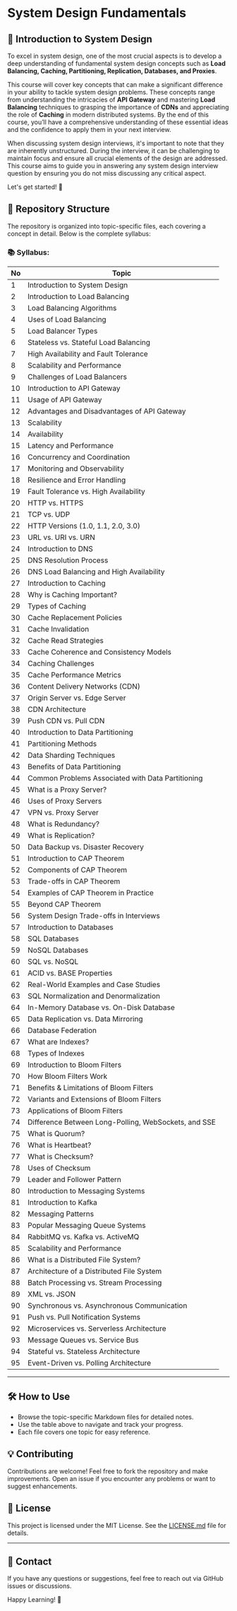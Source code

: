 # System Design Fundamentals

## 🌟 Introduction to System Design

To excel in system design, one of the most crucial aspects is to develop a deep understanding of fundamental system design concepts such as **Load Balancing, Caching, Partitioning, Replication, Databases, and Proxies**.

This course will cover key concepts that can make a significant difference in your ability to tackle system design problems. These concepts range from understanding the intricacies of **API Gateway** and mastering **Load Balancing** techniques to grasping the importance of **CDNs** and appreciating the role of **Caching** in modern distributed systems. By the end of this course, you’ll have a comprehensive understanding of these essential ideas and the confidence to apply them in your next interview.

When discussing system design interviews, it's important to note that they are inherently unstructured. During the interview, it can be challenging to maintain focus and ensure all crucial elements of the design are addressed. This course aims to guide you in answering any system design interview question by ensuring you do not miss discussing any critical aspect.

Let's get started! 🚀

## 📂 Repository Structure

The repository is organized into topic-specific files, each covering a concept in detail. Below is the complete syllabus:

### 📚 Syllabus:

| No  | Topic                                              |
| --- | -------------------------------------------------- |
| 1   | Introduction to System Design                       |
| 2   | Introduction to Load Balancing                      |
| 3   | Load Balancing Algorithms                           |
| 4   | Uses of Load Balancing                              |
| 5   | Load Balancer Types                                 |
| 6   | Stateless vs. Stateful Load Balancing               |
| 7   | High Availability and Fault Tolerance               |
| 8   | Scalability and Performance                         |
| 9   | Challenges of Load Balancers                        |
| 10  | Introduction to API Gateway                         |
| 11  | Usage of API Gateway                                |
| 12  | Advantages and Disadvantages of API Gateway         |
| 13  | Scalability                                         |
| 14  | Availability                                        |
| 15  | Latency and Performance                             |
| 16  | Concurrency and Coordination                        |
| 17  | Monitoring and Observability                        |
| 18  | Resilience and Error Handling                       |
| 19  | Fault Tolerance vs. High Availability               |
| 20  | HTTP vs. HTTPS                                      |
| 21  | TCP vs. UDP                                         |
| 22  | HTTP Versions (1.0, 1.1, 2.0, 3.0)                   |
| 23  | URL vs. URI vs. URN                                 |
| 24  | Introduction to DNS                                 |
| 25  | DNS Resolution Process                              |
| 26  | DNS Load Balancing and High Availability            |
| 27  | Introduction to Caching                             |
| 28  | Why is Caching Important?                           |
| 29  | Types of Caching                                    |
| 30  | Cache Replacement Policies                          |
| 31  | Cache Invalidation                                  |
| 32  | Cache Read Strategies                               |
| 33  | Cache Coherence and Consistency Models              |
| 34  | Caching Challenges                                 |
| 35  | Cache Performance Metrics                           |
| 36  | Content Delivery Networks (CDN)                     |
| 37  | Origin Server vs. Edge Server                       |
| 38  | CDN Architecture                                    |
| 39  | Push CDN vs. Pull CDN                               |
| 40  | Introduction to Data Partitioning                   |
| 41  | Partitioning Methods                                |
| 42  | Data Sharding Techniques                            |
| 43  | Benefits of Data Partitioning                       |
| 44  | Common Problems Associated with Data Partitioning   |
| 45  | What is a Proxy Server?                             |
| 46  | Uses of Proxy Servers                               |
| 47  | VPN vs. Proxy Server                                |
| 48  | What is Redundancy?                                 |
| 49  | What is Replication?                                |
| 50  | Data Backup vs. Disaster Recovery                   |
| 51  | Introduction to CAP Theorem                         |
| 52  | Components of CAP Theorem                           |
| 53  | Trade-offs in CAP Theorem                           |
| 54  | Examples of CAP Theorem in Practice                 |
| 55  | Beyond CAP Theorem                                  |
| 56  | System Design Trade-offs in Interviews              |
| 57  | Introduction to Databases                           |
| 58  | SQL Databases                                       |
| 59  | NoSQL Databases                                     |
| 60  | SQL vs. NoSQL                                       |
| 61  | ACID vs. BASE Properties                            |
| 62  | Real-World Examples and Case Studies                 |
| 63  | SQL Normalization and Denormalization                |
| 64  | In-Memory Database vs. On-Disk Database              |
| 65  | Data Replication vs. Data Mirroring                  |
| 66  | Database Federation                                 |
| 67  | What are Indexes?                                   |
| 68  | Types of Indexes                                    |
| 69  | Introduction to Bloom Filters                       |
| 70  | How Bloom Filters Work                              |
| 71  | Benefits & Limitations of Bloom Filters              |
| 72  | Variants and Extensions of Bloom Filters             |
| 73  | Applications of Bloom Filters                       |
| 74  | Difference Between Long-Polling, WebSockets, and SSE |
| 75  | What is Quorum?                                     |
| 76  | What is Heartbeat?                                  |
| 77  | What is Checksum?                                   |
| 78  | Uses of Checksum                                    |
| 79  | Leader and Follower Pattern                         |
| 80  | Introduction to Messaging Systems                   |
| 81  | Introduction to Kafka                               |
| 82  | Messaging Patterns                                  |
| 83  | Popular Messaging Queue Systems                     |
| 84  | RabbitMQ vs. Kafka vs. ActiveMQ                      |
| 85  | Scalability and Performance                         |
| 86  | What is a Distributed File System?                   |
| 87  | Architecture of a Distributed File System            |
| 88  | Batch Processing vs. Stream Processing               |
| 89  | XML vs. JSON                                         |
| 90  | Synchronous vs. Asynchronous Communication           |
| 91  | Push vs. Pull Notification Systems                  |
| 92  | Microservices vs. Serverless Architecture            |
| 93  | Message Queues vs. Service Bus                       |
| 94  | Stateful vs. Stateless Architecture                  |
| 95  | Event-Driven vs. Polling Architecture                |

---

## 🛠️ How to Use

- Browse the topic-specific Markdown files for detailed notes.
- Use the table above to navigate and track your progress.
- Each file covers one topic for easy reference.

## 💡 Contributing

Contributions are welcome! Feel free to fork the repository and make improvements. Open an issue if you encounter any problems or want to suggest enhancements.

## 📑 License

This project is licensed under the MIT License. See the [LICENSE.md](LICENSE.md) file for details.

---

## 💬 Contact

If you have any questions or suggestions, feel free to reach out via GitHub issues or discussions.

Happy Learning! 🚀
